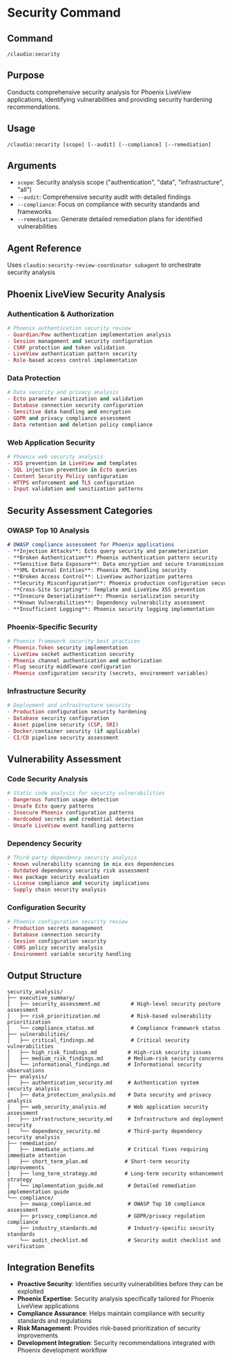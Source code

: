 # Security Command

## Command
`/claudio:security`

## Purpose
Conducts comprehensive security analysis for Phoenix LiveView applications, identifying vulnerabilities and providing security hardening recommendations.

## Usage
```
/claudio:security [scope] [--audit] [--compliance] [--remediation]
```

## Arguments
- `scope`: Security analysis scope ("authentication", "data", "infrastructure", "all")
- `--audit`: Comprehensive security audit with detailed findings
- `--compliance`: Focus on compliance with security standards and frameworks
- `--remediation`: Generate detailed remediation plans for identified vulnerabilities

## Agent Reference
Uses `claudio:security-review-coordinator subagent` to orchestrate security analysis

## Phoenix LiveView Security Analysis

### Authentication & Authorization
```elixir
# Phoenix authentication security review
- Guardian/Pow authentication implementation analysis
- Session management and security configuration
- CSRF protection and token validation
- LiveView authentication pattern security
- Role-based access control implementation
```

### Data Protection
```elixir
# Data security and privacy analysis
- Ecto parameter sanitization and validation
- Database connection security configuration
- Sensitive data handling and encryption
- GDPR and privacy compliance assessment
- Data retention and deletion policy compliance
```

### Web Application Security
```elixir
# Phoenix web security analysis
- XSS prevention in LiveView and templates
- SQL injection prevention in Ecto queries
- Content Security Policy configuration
- HTTPS enforcement and TLS configuration
- Input validation and sanitization patterns
```

## Security Assessment Categories

### OWASP Top 10 Analysis
```markdown
# OWASP compliance assessment for Phoenix applications
- **Injection Attacks**: Ecto query security and parameterization
- **Broken Authentication**: Phoenix authentication pattern security
- **Sensitive Data Exposure**: Data encryption and secure transmission
- **XML External Entities**: Phoenix XML handling security
- **Broken Access Control**: LiveView authorization patterns
- **Security Misconfiguration**: Phoenix production configuration security
- **Cross-Site Scripting**: Template and LiveView XSS prevention
- **Insecure Deserialization**: Phoenix serialization security
- **Known Vulnerabilities**: Dependency vulnerability assessment
- **Insufficient Logging**: Phoenix security logging implementation
```

### Phoenix-Specific Security
```elixir
# Phoenix framework security best practices
- Phoenix.Token security implementation
- LiveView socket authentication security
- Phoenix channel authentication and authorization
- Plug security middleware configuration
- Phoenix configuration security (secrets, environment variables)
```

### Infrastructure Security
```elixir
# Deployment and infrastructure security
- Production configuration security hardening
- Database security configuration
- Asset pipeline security (CSP, SRI)
- Docker/container security (if applicable)
- CI/CD pipeline security assessment
```

## Vulnerability Assessment

### Code Security Analysis
```elixir
# Static code analysis for security vulnerabilities
- Dangerous function usage detection
- Unsafe Ecto query patterns
- Insecure Phoenix configuration patterns
- Hardcoded secrets and credential detection
- Unsafe LiveView event handling patterns
```

### Dependency Security
```elixir
# Third-party dependency security analysis
- Known vulnerability scanning in mix.exs dependencies
- Outdated dependency security risk assessment
- Hex package security evaluation
- License compliance and security implications
- Supply chain security analysis
```

### Configuration Security
```elixir
# Phoenix configuration security review
- Production secrets management
- Database connection security
- Session configuration security
- CORS policy security analysis
- Environment variable security handling
```

## Output Structure
```
security_analysis/
├── executive_summary/
│   ├── security_assessment.md          # High-level security posture assessment
│   ├── risk_prioritization.md          # Risk-based vulnerability prioritization
│   └── compliance_status.md            # Compliance framework status
├── vulnerabilities/
│   ├── critical_findings.md            # Critical security vulnerabilities
│   ├── high_risk_findings.md          # High-risk security issues
│   ├── medium_risk_findings.md        # Medium-risk security concerns
│   └── informational_findings.md      # Informational security observations
├── analysis/
│   ├── authentication_security.md     # Authentication system security analysis
│   ├── data_protection_analysis.md    # Data security and privacy analysis
│   ├── web_security_analysis.md       # Web application security assessment
│   ├── infrastructure_security.md     # Infrastructure and deployment security
│   └── dependency_security.md         # Third-party dependency security analysis
├── remediation/
│   ├── immediate_actions.md           # Critical fixes requiring immediate attention
│   ├── short_term_plan.md            # Short-term security improvements
│   ├── long_term_strategy.md         # Long-term security enhancement strategy
│   └── implementation_guide.md        # Detailed remediation implementation guide
└── compliance/
    ├── owasp_compliance.md            # OWASP Top 10 compliance assessment
    ├── privacy_compliance.md          # GDPR/privacy regulation compliance
    ├── industry_standards.md          # Industry-specific security standards
    └── audit_checklist.md             # Security audit checklist and verification
```

## Integration Benefits
- **Proactive Security**: Identifies security vulnerabilities before they can be exploited
- **Phoenix Expertise**: Security analysis specifically tailored for Phoenix LiveView applications
- **Compliance Assurance**: Helps maintain compliance with security standards and regulations
- **Risk Management**: Provides risk-based prioritization of security improvements
- **Development Integration**: Security recommendations integrated with Phoenix development workflow